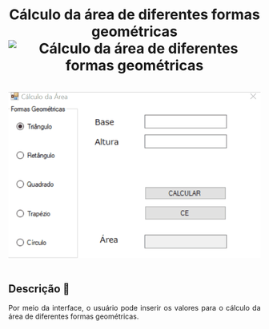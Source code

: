 <h1 align = "center">
  Cálculo da área de diferentes formas geométricas 
  <img ali = "wfaFormasGeometricas" title = "Cálculo da área de diferentes formas geométricas" width="40" src = "https://image.flaticon.com/icons/png/512/51/51464.png"/>
</h1>

</br>

<div align = "center">
  <img ali = "wfaFormasGeometricas" title = "Cálculo da área de diferentes formas geométricas" src = "src/wfaFormasGeometricas.gif" />
</div>

</br>

<div>
    
## Descrição 📄
  
<p align = "justify"> Por meio da interface, o usuário pode inserir os valores para o cálculo da área de diferentes formas geométricas. </p>
</div>

##
